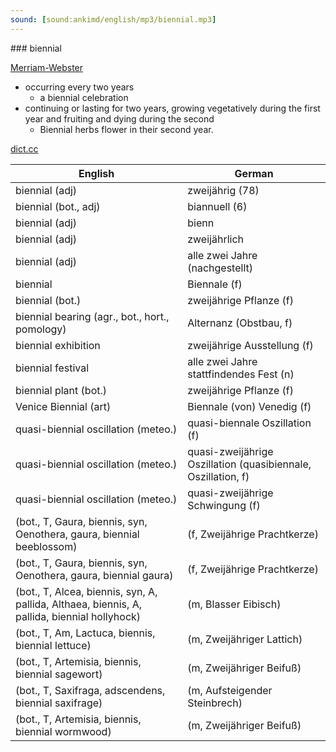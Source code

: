```yaml
---
sound: [sound:ankimd/english/mp3/biennial.mp3]
---
```


\### biennial

[Merriam-Webster](https://www.merriam-webster.com/dictionary/biennial)

- occurring every two years
    - a biennial celebration
- continuing or lasting for two years, growing vegetatively during the first year and fruiting and dying during the second
    - Biennial herbs flower in their second year.

[dict.cc](https://www.dict.cc/biennial)

| English        | German       |
| -------------- | ------------ |
| biennial (adj) | zweijährig (78) |
| biennial (bot., adj) | biannuell (6) |
| biennial (adj) | bienn |
| biennial (adj) | zweijährlich |
| biennial (adj) | alle zwei Jahre (nachgestellt) |
| biennial | Biennale (f) |
| biennial (bot.) | zweijährige Pflanze (f) |
| biennial bearing (agr., bot., hort., pomology) | Alternanz (Obstbau, f) |
| biennial exhibition | zweijährige Ausstellung (f) |
| biennial festival | alle zwei Jahre stattfindendes Fest (n) |
| biennial plant (bot.) | zweijährige Pflanze (f) |
| Venice Biennial (art) | Biennale (von) Venedig (f) |
| quasi-biennial oscillation <QBO> (meteo.) | quasi-biennale Oszillation <QBO> (f) |
| quasi-biennial oscillation <QBO> (meteo.) | quasi-zweijährige Oszillation <QBO> (quasibiennale, Oszillation, f) |
| quasi-biennial oscillation <QBO> (meteo.) | quasi-zweijährige Schwingung <QBO> (f) |
|  (bot., T, Gaura, biennis, syn, Oenothera, gaura, biennial beeblossom) |  (f, Zweijährige Prachtkerze) |
|  (bot., T, Gaura, biennis, syn, Oenothera, gaura, biennial gaura) |  (f, Zweijährige Prachtkerze) |
|  (bot., T, Alcea, biennis, syn, A, pallida, Althaea, biennis, A, pallida, biennial hollyhock) |  (m, Blasser Eibisch) |
|  (bot., T, Am, Lactuca, biennis, biennial lettuce) |  (m, Zweijähriger Lattich) |
|  (bot., T, Artemisia, biennis, biennial sagewort) |  (m, Zweijähriger Beifuß) |
|  (bot., T, Saxifraga, adscendens, biennial saxifrage) |  (m, Aufsteigender Steinbrech) |
|  (bot., T, Artemisia, biennis, biennial wormwood) |  (m, Zweijähriger Beifuß) |
